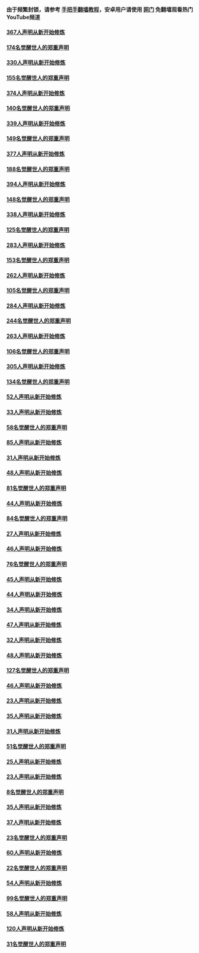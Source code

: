 #### 由于频繁封锁，请参考 [手把手翻墙教程](https://github.com/gfw-breaker/guides/wiki/)，安卓用户请使用 [网门](https://github.com/gfw-breaker/nogfw/blob/master/dl.md?t=06080801) 免翻墙观看热门YouTube频道 

#### [367人声明从新开始修炼](../pages/91/426421.md?t=06080801) 

#### [174名觉醒世人的郑重声明](../pages/91/426420.md?t=06080801) 

#### [330人声明从新开始修炼](../pages/91/426139.md?t=06080801) 

#### [155名觉醒世人的郑重声明](../pages/91/426138.md?t=06080801) 

#### [374人声明从新开始修炼](../pages/91/425811.md?t=06080801) 

#### [140名觉醒世人的郑重声明](../pages/91/425810.md?t=06080801) 

#### [339人声明从新开始修炼](../pages/91/425690.md?t=06080801) 

#### [149名觉醒世人的郑重声明](../pages/91/425689.md?t=06080801) 

#### [377人声明从新开始修炼](../pages/91/424867.md?t=06080801) 

#### [188名觉醒世人的郑重声明](../pages/91/424866.md?t=06080801) 

#### [394人声明从新开始修炼](../pages/91/423914.md?t=06080801) 

#### [148名觉醒世人的郑重声明](../pages/91/423913.md?t=06080801) 

#### [338人声明从新开始修炼](../pages/91/423540.md?t=06080801) 

#### [125名觉醒世人的郑重声明](../pages/91/423539.md?t=06080801) 

#### [283人声明从新开始修炼](../pages/91/423296.md?t=06080801) 

#### [153名觉醒世人的郑重声明](../pages/91/423295.md?t=06080801) 

#### [262人声明从新开始修炼](../pages/91/423004.md?t=06080801) 

#### [105名觉醒世人的郑重声明](../pages/91/423003.md?t=06080801) 

#### [284人声明从新开始修炼](../pages/91/422707.md?t=06080801) 

#### [244名觉醒世人的郑重声明](../pages/91/422706.md?t=06080801) 

#### [263人声明从新开始修炼](../pages/91/422553.md?t=06080801) 

#### [106名觉醒世人的郑重声明](../pages/91/422552.md?t=06080801) 

#### [305人声明从新开始修炼](../pages/91/422153.md?t=06080801) 

#### [134名觉醒世人的郑重声明](../pages/91/422152.md?t=06080801) 

#### [52人声明从新开始修炼](../pages/91/421846.md?t=06080801) 

#### [33人声明从新开始修炼](../pages/91/421804.md?t=06080801) 

#### [58名觉醒世人的郑重声明](../pages/91/421845.md?t=06080801) 

#### [85人声明从新开始修炼](../pages/91/421769.md?t=06080801) 

#### [31人声明从新开始修炼](../pages/91/421763.md?t=06080801) 

#### [48人声明从新开始修炼](../pages/91/421605.md?t=06080801) 

#### [81名觉醒世人的郑重声明](../pages/91/421656.md?t=06080801) 

#### [44人声明从新开始修炼](../pages/91/421544.md?t=06080801) 

#### [84名觉醒世人的郑重声明](../pages/91/421543.md?t=06080801) 

#### [27人声明从新开始修炼](../pages/91/421465.md?t=06080801) 

#### [46人声明从新开始修炼](../pages/91/421454.md?t=06080801) 

#### [76名觉醒世人的郑重声明](../pages/91/421453.md?t=06080801) 

#### [45人声明从新开始修炼](../pages/91/421452.md?t=06080801) 

#### [44人声明从新开始修炼](../pages/91/421422.md?t=06080801) 

#### [34人声明从新开始修炼](../pages/91/421322.md?t=06080801) 

#### [47人声明从新开始修炼](../pages/91/421264.md?t=06080801) 

#### [32人声明从新开始修炼](../pages/91/421225.md?t=06080801) 

#### [48人声明从新开始修炼](../pages/91/421202.md?t=06080801) 

#### [127名觉醒世人的郑重声明](../pages/91/421224.md?t=06080801) 

#### [46人声明从新开始修炼](../pages/91/421203.md?t=06080801) 

#### [23人声明从新开始修炼](../pages/91/421138.md?t=06080801) 

#### [35人声明从新开始修炼](../pages/91/421122.md?t=06080801) 

#### [31人声明从新开始修炼](../pages/91/421081.md?t=06080801) 

#### [51名觉醒世人的郑重声明](../pages/91/421080.md?t=06080801) 

#### [25人声明从新开始修炼](../pages/91/421020.md?t=06080801) 

#### [23人声明从新开始修炼](../pages/91/420884.md?t=06080801) 

#### [8名觉醒世人的郑重声明](../pages/91/420883.md?t=06080801) 

#### [35人声明从新开始修炼](../pages/91/420809.md?t=06080801) 

#### [37人声明从新开始修炼](../pages/91/420766.md?t=06080801) 

#### [23名觉醒世人的郑重声明](../pages/91/420765.md?t=06080801) 

#### [60人声明从新开始修炼](../pages/91/420727.md?t=06080801) 

#### [22名觉醒世人的郑重声明](../pages/91/420726.md?t=06080801) 

#### [54人声明从新开始修炼](../pages/91/420529.md?t=06080801) 

#### [99名觉醒世人的郑重声明](../pages/91/420528.md?t=06080801) 

#### [58人声明从新开始修炼](../pages/91/420198.md?t=06080801) 

#### [120人声明从新开始修炼](../pages/91/420141.md?t=06080801) 

#### [31名觉醒世人的郑重声明](../pages/91/420197.md?t=06080801) 

